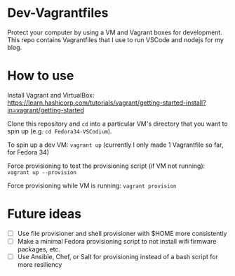 # Dev-Vagrantfiles
Protect your computer by using a VM and Vagrant boxes for development. This repo contains Vagrantfiles that I use to run VSCode and nodejs for my blog.

# How to use
Install Vagrant and VirtualBox: https://learn.hashicorp.com/tutorials/vagrant/getting-started-install?in=vagrant/getting-started

Clone this repository and `cd` into a particular VM's directory that you want to spin up (e.g. `cd Fedora34-VSCodium`).

To spin up a dev VM: `vagrant up` (currently I only made 1 Vagrantfile so far, for Fedora 34)

Force provisioning to test the provisioning script (if VM not running): `vagrant up --provision`

Force provisioning while VM is running: `vagrant provision`

# Future ideas
- [ ] Use file provisioner and shell provisioner with $HOME more consistently
- [ ] Make a minimal Fedora provisioning script to not install wifi firmware packages, etc.
- [ ] Use Ansible, Chef, or Salt for provisioning instead of a bash script for more resiliency
